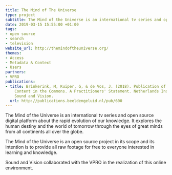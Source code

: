 ```yaml
---
title: The Mind of The Universe
type: project
subtitle: The Mind of the Universe is an international tv series and open source digital platform about the rapid evolution of our knowledge.
date: 2019-03-15 15:55:00 +01:00
tags:
- open source
- search
- television
website_url: http://themindoftheuniverse.org/
themes:
- Access
- Metadata & Context
- Users
partners:
- VPRO
publications:
- title: Brinkerink, M, Kuiper, G, & de Vos, J. (2018). Publication of Public Broadcasting
    Content in the Commons. A Practitioners' Statement. Netherlands Institute for
    Sound and Vision.
  url: http://publications.beeldengeluid.nl/pub/600
---
```


The Mind of the Universe is an international tv series and open source digital platform about the rapid evolution of our knowledge. It explores the human destiny and the world of tomorrow through the eyes of great minds from all continents all over the globe. 

The Mind of the Universe is an open source project in its scope and its intention is to provide all raw footage for free to everyone interested in learning and knowledge.

Sound and Vision collaborated with the VPRO in the realization of this online environment. 